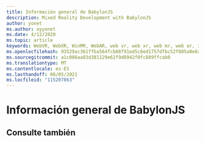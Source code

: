 ```yaml
---
title: Información general de BabylonJS
description: Mixed Reality Development with BabylonJS
author: yonet
ms.author: ayyonet
ms.date: 4/12/2020
ms.topic: article
keywords: WebVR, WebXR, WinMR, WebAR, web vr, web xr, web mr, web ar, 360, 360 vídeo, 360 vídeos, 360 fotos, 360 fotos, 360 contenido, web inmersiva, immersiveweb, IW
ms.openlocfilehash: 93529ac361ffba564fcb08f91ed5c8ed1757dfbc52f805a0e6ab0199145d7c7f
ms.sourcegitcommit: a1c086aa83d381129e62f9d8942f0fc889ffcab0
ms.translationtype: MT
ms.contentlocale: es-ES
ms.lasthandoff: 08/05/2021
ms.locfileid: "115207863"
---
```

# <a name="babylonjs-overview"></a>Información general de BabylonJS

## <a name="see-also"></a>Consulte también

